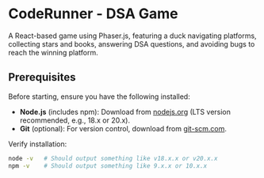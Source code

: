 # CodeRunner - DSA Game

A React-based game using Phaser.js, featuring a duck navigating platforms, collecting stars and books, answering DSA questions, and avoiding bugs to reach the winning platform.

## Prerequisites

Before starting, ensure you have the following installed:
- **Node.js** (includes npm): Download from [nodejs.org](https://nodejs.org/) (LTS version recommended, e.g., 18.x or 20.x).
- **Git** (optional): For version control, download from [git-scm.com](https://git-scm.com/).

Verify installation:
```bash
node -v   # Should output something like v18.x.x or v20.x.x
npm -v    # Should output something like 9.x.x or 10.x.x